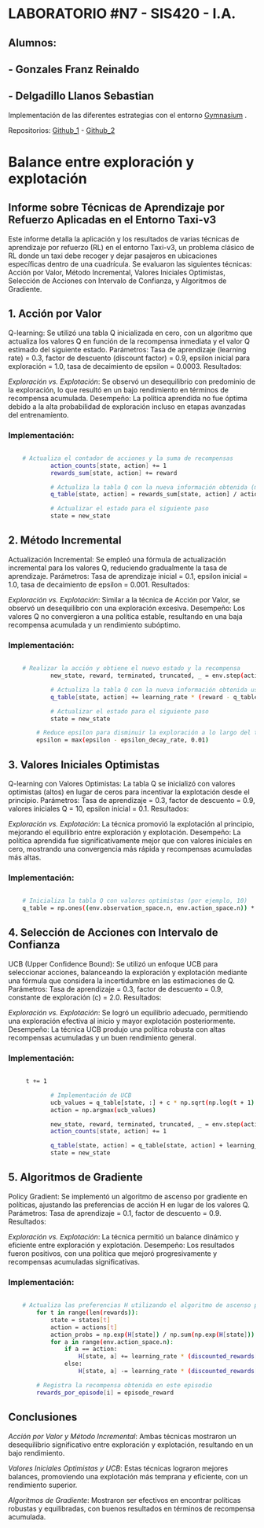 # LABORATORIO #N7 - SIS420 - I.A.
## Alumnos: 
## - Gonzales Franz Reinaldo 
## - Delgadillo Llanos Sebastian 

Implementación de las diferentes estrategias con el entorno [Gymnasium](https://gymnasium.farama.org/) .

Repositorios: [Github_1](https://github.com/sebastianDLL/SIS420_IA) - 
              [Github_2](https://github.com/Gonzales-Franz-Reinaldo/SIS420-AI)

# Balance entre exploración y explotación

## Informe sobre Técnicas de Aprendizaje por Refuerzo Aplicadas en el Entorno Taxi-v3

Este informe detalla la aplicación y los resultados de varias técnicas de aprendizaje por refuerzo (RL) en el entorno Taxi-v3, un problema clásico de RL donde un taxi debe recoger y dejar pasajeros en ubicaciones específicas dentro de una cuadrícula. Se evaluaron las siguientes técnicas: Acción por Valor, Método Incremental, Valores Iniciales Optimistas, Selección de Acciones con Intervalo de Confianza, y Algoritmos de Gradiente.



## 1. Acción por Valor

Q-learning: Se utilizó una tabla Q inicializada en cero, con un algoritmo que actualiza los valores Q en función de la recompensa inmediata y el valor Q estimado del siguiente estado.
Parámetros: Tasa de aprendizaje (learning rate) = 0.3, factor de descuento (discount factor) = 0.9, epsilon inicial para exploración = 1.0, tasa de decaimiento de epsilon = 0.0003.
Resultados:

*Exploración vs. Explotación*: Se observó un desequilibrio con predominio de la exploración, lo que resultó en un bajo rendimiento en términos de recompensa acumulada.
Desempeño: La política aprendida no fue óptima debido a la alta probabilidad de exploración incluso en etapas avanzadas del entrenamiento.

### Implementación:
```bash

    # Actualiza el contador de acciones y la suma de recompensas
            action_counts[state, action] += 1
            rewards_sum[state, action] += reward

            # Actualiza la tabla Q con la nueva información obtenida (método de acción-valor)
            q_table[state, action] = rewards_sum[state, action] / action_counts[state, action]

            # Actualizar el estado para el siguiente paso
            state = new_state


```


## 2. Método Incremental

Actualización Incremental: Se empleó una fórmula de actualización incremental para los valores Q, reduciendo gradualmente la tasa de aprendizaje.
Parámetros: Tasa de aprendizaje inicial = 0.1, epsilon inicial = 1.0, tasa de decaimiento de epsilon = 0.001.
Resultados:

*Exploración vs. Explotación*: Similar a la técnica de Acción por Valor, se observó un desequilibrio con una exploración excesiva.
Desempeño: Los valores Q no convergieron a una política estable, resultando en una baja recompensa acumulada y un rendimiento subóptimo.

### Implementación:
```bash

    # Realizar la acción y obtiene el nuevo estado y la recompensa
            new_state, reward, terminated, truncated, _ = env.step(action)

            # Actualiza la tabla Q con la nueva información obtenida usando implementación incremental
            q_table[state, action] += learning_rate * (reward - q_table[state, action])

            # Actualizar el estado para el siguiente paso
            state = new_state

        # Reduce epsilon para disminuir la exploración a lo largo del tiempo
        epsilon = max(epsilon - epsilon_decay_rate, 0.01)

```




## 3. Valores Iniciales Optimistas

Q-learning con Valores Optimistas: La tabla Q se inicializó con valores optimistas (altos) en lugar de ceros para incentivar la explotación desde el principio.
Parámetros: Tasa de aprendizaje = 0.3, factor de descuento = 0.9, valores iniciales Q = 10, epsilon inicial = 0.1.
Resultados:

*Exploración vs. Explotación*: La técnica promovió la explotación al principio, mejorando el equilibrio entre exploración y explotación.
Desempeño: La política aprendida fue significativamente mejor que con valores iniciales en cero, mostrando una convergencia más rápida y recompensas acumuladas más altas.

### Implementación:
```bash

    # Inicializa la tabla Q con valores optimistas (por ejemplo, 10)
    q_table = np.ones((env.observation_space.n, env.action_space.n)) * 10

```




## 4. Selección de Acciones con Intervalo de Confianza

UCB (Upper Confidence Bound): Se utilizó un enfoque UCB para seleccionar acciones, balanceando la exploración y explotación mediante una fórmula que considera la incertidumbre en las estimaciones de Q.
Parámetros: Tasa de aprendizaje = 0.3, factor de descuento = 0.9, constante de exploración (c) = 2.0.
Resultados:

*Exploración vs. Explotación*: Se logró un equilibrio adecuado, permitiendo una exploración efectiva al inicio y mayor explotación posteriormente.
Desempeño: La técnica UCB produjo una política robusta con altas recompensas acumuladas y un buen rendimiento general.

### Implementación:
```bash

     t += 1

            # Implementación de UCB
            ucb_values = q_table[state, :] + c * np.sqrt(np.log(t + 1) / action_counts[state, :])
            action = np.argmax(ucb_values)

            new_state, reward, terminated, truncated, _ = env.step(action)
            action_counts[state, action] += 1

            q_table[state, action] = q_table[state, action] + learning_rate * (reward + discount_factor * np.max(q_table[new_state, :]) - q_table[state, action])
            state = new_state

```



## 5. Algoritmos de Gradiente

Policy Gradient: Se implementó un algoritmo de ascenso por gradiente en políticas, ajustando las preferencias de acción H en lugar de los valores Q.
Parámetros: Tasa de aprendizaje = 0.1, factor de descuento = 0.9.
Resultados:

*Exploración vs. Explotación*: La técnica permitió un balance dinámico y eficiente entre exploración y explotación.
Desempeño: Los resultados fueron positivos, con una política que mejoró progresivamente y recompensas acumuladas significativas.

### Implementación:
```bash

    # Actualiza las preferencias H utilizando el algoritmo de ascenso por gradiente
        for t in range(len(rewards)):
            state = states[t]
            action = actions[t]
            action_probs = np.exp(H[state]) / np.sum(np.exp(H[state]))
            for a in range(env.action_space.n):
                if a == action:
                    H[state, a] += learning_rate * (discounted_rewards[t] - avg_reward) * (1 - action_probs[a])
                else:
                    H[state, a] -= learning_rate * (discounted_rewards[t] - avg_reward) * action_probs[a]

        # Registra la recompensa obtenida en este episodio
        rewards_por_episode[i] = episode_reward

```



## Conclusiones
*Acción por Valor y Método Incremental*: Ambas técnicas mostraron un desequilibrio significativo entre exploración y explotación, resultando en un bajo rendimiento.

*Valores Iniciales Optimistas y UCB*: Estas técnicas lograron mejores balances, promoviendo una explotación más temprana y eficiente, con un rendimiento superior.

*Algoritmos de Gradiente*: Mostraron ser efectivos en encontrar políticas robustas y equilibradas, con buenos resultados en términos de recompensa acumulada.

